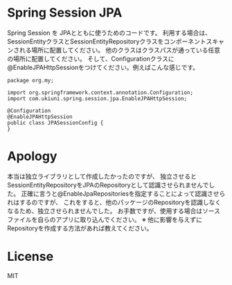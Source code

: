 # Spring Session JPA
Spring Session を JPAとともに使うためのコードです。
利用する場合は、SessionEntityクラスとSessionEntityRepositoryクラスをコンポーネントスキャンされる場所に配置してください。
他のクラスはクラスパスが通っている任意の場所に配置してください。
そして、Configurationクラスに@EnableJPAHttpSessionをつけてください。例えばこんな感じです。
```
package org.my;

import org.springframework.context.annotation.Configuration;
import com.ukiuni.spring.session.jpa.EnableJPAHttpSession;

@Configuration
@EnableJPAHttpSession
public class JPASessionConfig {
}
```

# Apology
本当は独立ライブラリとして作成したかったのですが、
独立させるとSessionEntityRepositoryをJPAのRepositoryとして認識させられませんでした。
正確に言うと@EnableJpaRepositoriesを指定することによって認識させられはするのですが、
これをすると、他のパッケージのRepositoryを認識しなくなるため、独立させられませんでした。
お手数ですが、使用する場合はソースファイルを自らのアプリに取り込んでください。
※ 他に影響を与えずにRepositoryを作成する方法があれば教えてください。

# License
MIT